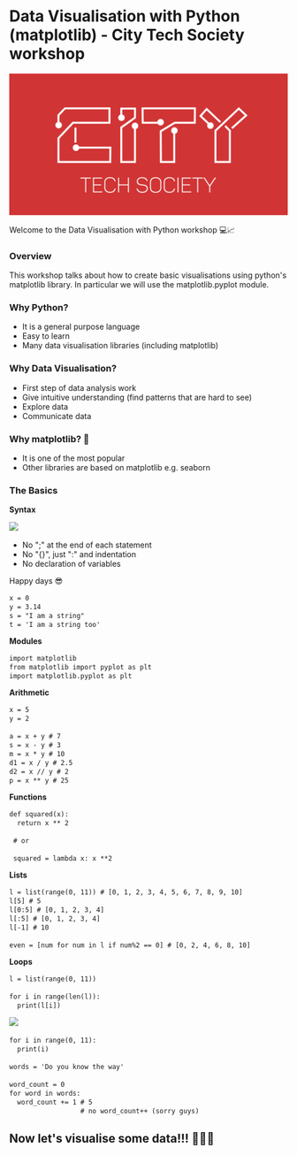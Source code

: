 # Data Visualisation with Python (matplotlib) - City Tech Society workshop

![](https://raw.githubusercontent.com/eydandash/CityTechSoc-WebDev-101/master/Logo.png)

Welcome to the Data Visualisation with Python workshop 💻📈

### Overview

This workshop talks about how to create basic visualisations using python's matplotlib library.
In particular we will use the matplotlib.pyplot module.

### Why Python?

* It is a general purpose language
* Easy to learn
* Many data visualisation libraries (including matplotlib)

### Why Data Visualisation?
* First step of data analysis work
* Give intuitive understanding (find patterns that are hard to see)
* Explore data
* Communicate data

### Why matplotlib? 🤔
* It is one of the most popular
* Other libraries are based on matplotlib e.g. seaborn

### The Basics

**Syntax**

![](https://i.redd.it/7v0a4ldssdq11.png)

* No ";" at the end of each statement
* No "{}", just ":" and indentation
* No declaration of variables

Happy days 😎

```
x = 0
y = 3.14
s = "I am a string"
t = 'I am a string too'
```

**Modules**

```
import matplotlib
from matplotlib import pyplot as plt
import matplotlib.pyplot as plt
```

**Arithmetic**

```
x = 5
y = 2

a = x + y # 7
s = x - y # 3
m = x * y # 10
d1 = x / y # 2.5
d2 = x // y # 2
p = x ** y # 25
```
**Functions**

```
def squared(x):
  return x ** 2
  
 # or
  
 squared = lambda x: x **2
```

**Lists**

```
l = list(range(0, 11)) # [0, 1, 2, 3, 4, 5, 6, 7, 8, 9, 10]
l[5] # 5
l[0:5] # [0, 1, 2, 3, 4]
l[:5] # [0, 1, 2, 3, 4]
l[-1] # 10

even = [num for num in l if num%2 == 0] # [0, 2, 4, 6, 8, 10]
```

**Loops**
```
l = list(range(0, 11))

for i in range(len(l)):
  print(l[i])
```

![](https://imgflip.com/s/meme/Picard-Wtf.jpg)

```
for i in range(0, 11):
  print(i)

words = 'Do you know the way'

word_count = 0
for word in words:
  word_count += 1 # 5
                  # no word_count++ (sorry guys)
```

## Now let's visualise some data!!! 👌🏼🍕
